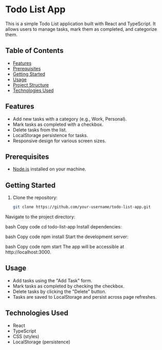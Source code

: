 # Todo List App

This is a simple Todo List application built with React and TypeScript. It allows users to manage tasks, mark them as completed, and categorize them.

## Table of Contents

- [Features](#features)
- [Prerequisites](#prerequisites)
- [Getting Started](#getting-started)
- [Usage](#usage)
- [Project Structure](#project-structure)
- [Technologies Used](#technologies-used)

## Features

- Add new tasks with a category (e.g., Work, Personal).
- Mark tasks as completed with a checkbox.
- Delete tasks from the list.
- LocalStorage persistence for tasks.
- Responsive design for various screen sizes.

## Prerequisites

- [Node.js](https://nodejs.org/) installed on your machine.

## Getting Started

1. Clone the repository:

   ```bash
   git clone https://github.com/your-username/todo-list-app.git
Navigate to the project directory:

bash
Copy code
cd todo-list-app
Install dependencies:

bash
Copy code
npm install
Start the development server:

bash
Copy code
npm start
The app will be accessible at http://localhost:3000.

## Usage
- Add tasks using the "Add Task" form.
- Mark tasks as completed by checking the checkbox.
- Delete tasks by clicking the "Delete" button.
- Tasks are saved to LocalStorage and persist across page refreshes.

## Technologies Used
- React
- TypeScript
- CSS (styles)
- LocalStorage (persistence)
